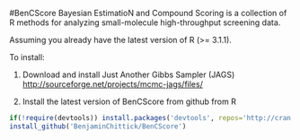 
#BenCScore
Bayesian EstimatioN and Compound Scoring is a collection of R methods for analyzing small-molecule high-throughput screening data.

Assuming you already have the latest version of R (>= 3.1.1).

To install:

1. Download and install Just Another Gibbs Sampler (JAGS) http://sourceforge.net/projects/mcmc-jags/files/

2. Install the latest version of BenCScore from github from R

```r
if(!require(devtools)) install.packages('devtools', repos='http://cran.rstudio.com/')
install_github('BenjaminChittick/BenCScore')
```
